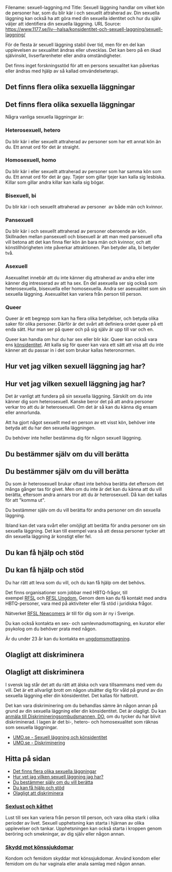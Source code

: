 Filename: sexuell-laggning.md
Title: Sexuell läggning handlar om vilket kön de personer har, som du blir kär i och sexuellt attraherad av. Din sexuella läggning kan också ha att göra med din sexuella identitet och hur du själv väljer att identifiera din sexuella läggning.
URL Source: https://www.1177.se/liv--halsa/konsidentitet-och-sexuell-laggning/sexuell-laggning/

För de flesta är sexuell läggning stabil över tid, men för en del kan upplevelsen av sexualitet ändras eller utvecklas. Det kan bero på en ökad självinsikt, livserfarenheter eller andra omständigheter.

Det finns inget forskningsstöd för att en persons sexualitet kan påverkas eller ändras med hjälp av så kallad omvändelseterapi.

Det finns flera olika sexuella läggningar
-----------------------------------------

Det finns flera olika sexuella läggningar
-----------------------------------------

Några vanliga sexuella läggningar är:

### Heterosexuell, hetero

Du blir kär i eller sexuellt attraherad av personer som har ett annat kön än du. Ett annat ord för det är straight.

### Homosexuell, homo

Du blir kär i eller sexuellt attraherad av personer som har samma kön som du. Ett annat ord för det är gay. Tjejer som gillar tjejer kan kalla sig lesbiska. Killar som gillar andra killar kan kalla sig bögar.

### Bisexuell, bi

Du blir kär i och sexuellt attraherad av personer  av både män och kvinnor.

### Pansexuell

Du blir kär i och sexuellt attraherad av personer oberoende av kön. Skillnaden mellan pansexuell och bisexuell är att man med pansexuell ofta vill betona att det kan finna fler kön än bara män och kvinnor, och att könstillhörigheten inte påverkar attraktionen. Pan betyder alla, bi betyder två.

### Asexuell

Asexualitet innebär att du inte känner dig attraherad av andra eller inte känner dig intresserad av att ha sex. En del asexuella ser sig också som heterosexuella, bisexuella eller homosexuella. Andra ser asexualitet som sin sexuella läggning. Asexualitet kan variera från person till person.

### Queer

Queer är ett begrepp som kan ha flera olika betydelser, och betyda olika saker för olika personer. Därför är det svårt att definiera ordet queer på ett enda sätt. Hur man ser på queer och på sig själv är upp till var och en.

Queer kan handla om hur du har sex eller blir kär. Queer kan också vara ens [könsidentitet](https://www.1177.se/liv--halsa/konsidentitet-och-sexuell-laggning/konsidentitet-och-konsuttryck/). Att kalla sig för queer kan vara ett sätt att visa att du inte känner att du passar in i det som brukar kallas heteronormen.

Hur vet jag vilken sexuell läggning jag har?
--------------------------------------------

Hur vet jag vilken sexuell läggning jag har?
--------------------------------------------

Det är vanligt att fundera på sin sexuella läggning. Särskilt om du inte känner dig som heterosexuell. Kanske beror det på att andra personer verkar tro att du är heterosexuell. Om det är så kan du känna dig ensam eller annorlunda.

Att ha gjort något sexuellt med en person av ett visst kön, behöver inte betyda att du har den sexuella läggningen.

Du behöver inte heller bestämma dig för någon sexuell läggning.

Du bestämmer själv om du vill berätta
-------------------------------------

Du bestämmer själv om du vill berätta
-------------------------------------

Du som är heterosexuell brukar oftast inte behöva berätta det eftersom det många gånger tas för givet. Men om du inte är det kan du känna att du vill berätta, eftersom andra annars tror att du är heterosexuell. Då kan det kallas för att "komma ut".

Du bestämmer själv om du vill berätta för andra personer om din sexuella läggning.

Ibland kan det vara svårt eller omöjligt att berätta för andra personer om sin sexuella läggning. Det kan till exempel vara så att dessa personer tycker att din sexuella läggning är konstigt eller fel.

Du kan få hjälp och stöd
------------------------

Du kan få hjälp och stöd
------------------------

Du har rätt att leva som du vill, och du kan få hjälp om det behövs.

Det finns organisationer som jobbar med HBTQ-frågor, till exempel [RFSL](https://www.1177.se/lankbiblioteket/nationella-lankar/r/rfsl/) och [RFSL Ungdom.](https://www.1177.se/lankbiblioteket/nationella-lankar/r/rfsl/rfsl-ungdom/) Genom dem kan du få kontakt med andra HBTQ-personer, vara med på aktiviteter eller få stöd i juridiska frågor.

Nätverket [RFSL Newcomers](https://www.1177.se/lankbiblioteket/nationella-lankar/r/rfsl/rfsl.se---newcomers/) är till för dig som är ny i Sverige.

Du kan också kontakta en sex- och samlevnadsmottagning, en kurator eller psykolog om du behöver prata med någon.

Är du under 23 år kan du kontakta en [ungdomsmottagning](https://www.1177.se/lankbiblioteket/nationella-lankar/u/umo--startsida/umo---hitta-mottagning/).

Olagligt att diskriminera
-------------------------

Olagligt att diskriminera
-------------------------

I svensk lag står det att du rätt att älska och vara tillsammans med vem du vill. Det är ett allvarligt brott om någon utsätter dig för våld på grund av din sexuella läggning eller din könsidentitet. Det kallas för hatbrott.

Det kan vara diskriminering om du behandlas sämre än någon annan på grund av din sexuella läggning eller din könsidentitet. Det är olagligt. Du kan [anmäla till Diskrimineringsombudsmannen, DO,](https://www.1177.se/lankbiblioteket/nationella-lankar/d/diskrimineringsombudsmannen---behallare/diskrimeringsombudsmannen---att-anmala/) om du tycker du har blivit diskriminerad. I lagen är det bi-, hetero- och homosexualitet som räknas som sexuella läggningar.

*   [UMO.se - Sexuell läggning och könsidentitet](https://www.1177.se/lankbiblioteket/nationella-lankar/u/umo--startsida/umo.se---sexuell-laggning-och-konsidentitet/)
*   [UMO.se - Diskriminering](https://www.1177.se/lankbiblioteket/nationella-lankar/u/umo--startsida/umo---diskriminering/)

Hitta på sidan
--------------

*   [Det finns flera olika sexuella läggningar](https://www.1177.se/liv--halsa/konsidentitet-och-sexuell-laggning/sexuell-laggning/#section-18575)
*   [Hur vet jag vilken sexuell läggning jag har?](https://www.1177.se/liv--halsa/konsidentitet-och-sexuell-laggning/sexuell-laggning/#section-18576)
*   [Du bestämmer själv om du vill berätta](https://www.1177.se/liv--halsa/konsidentitet-och-sexuell-laggning/sexuell-laggning/#section-18578)
*   [Du kan få hjälp och stöd](https://www.1177.se/liv--halsa/konsidentitet-och-sexuell-laggning/sexuell-laggning/#section-18579)
*   [Olagligt att diskriminera](https://www.1177.se/liv--halsa/konsidentitet-och-sexuell-laggning/sexuell-laggning/#section-18580)

### [Sexlust och kåthet](https://www.1177.se/liv--halsa/sexuell-halsa/sexlust-och-kathet/)

Lust till sex kan variera från person till person, och vara olika stark i olika perioder av livet. Sexuell upphetsning kan starta i hjärnan av olika upplevelser och tankar. Upphetsningen kan också starta i kroppen genom beröring och smekningar, av dig själv eller någon annan.

### [Skydd mot könssjukdomar](https://www.1177.se/liv--halsa/sexuell-halsa/skydd-mot-konssjukdomar/)

Kondom och femidom skyddar mot könssjukdomar. Använd kondom eller femidom om du har vaginala eller anala samlag med någon annan.